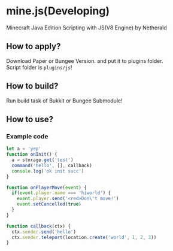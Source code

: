 # mine.js(Developing)
Minecraft Java Edition Scripting with JS(V8 Engine) by Netherald
## How to apply?
Download Paper or Bungee Version. and put it to plugins folder.\
Script folder is `plugins/js`!
## How to build?
Run build task of Bukkit or Bungee Submodule!
## How to use?
### Example code
```js
let a = 'yep'
function onInit() {
  a = storage.get('test')
  command('hello', [], callback)
  console.log('ok init succ')
}

function onPlayerMove(event) {
  if(event.player.name === 'hiworld') {
    event.player.send('<red>Don\'t move!')
    event.setCancelled(true)
  }
}

function callback(ctx) {
  ctx.sender.send('hello')
  ctx.sender.teleport(location.create('world', 1, 2, 3))
}
```
